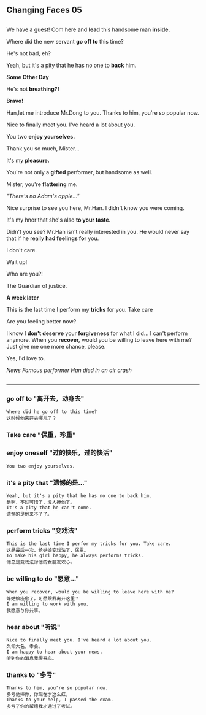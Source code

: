 Changing Faces 05
---
##
We have a guest! Com here and **lead** this handsome man **inside.**

Where did the new servant **go off to** this time?



He's not bad, eh?

Yeah, but it's a pity that he has no one to **back** him.



**Some Other Day**

He's not **breathing?!**



**Bravo!**

Han,let me introduce Mr.Dong to you. Thanks to him, you're so popular now.

Nice to finally meet you. I've heard a lot about you.

You two **enjoy yourselves.**

Thank you so much, Mister...

It's my **pleasure.**

You're not only a **gifted** performer, but handsome as well.

Mister, you're **flattering** me.

*"There's no Adam's apple..."*

Nice surprise to see you here, Mr.Han. I didn't know you were coming.

It's my hnor that she's also **to your taste.**



Didn't you see? Mr.Han isn't really interested in you. He would never say that if he really **had feelings for** you.

I don't care.



Wait up!

Who are you?!

The Guardian of justice.



**A week later**

This is the last time I perform my **tricks** for you. Take care



Are you feeling better now?

I know I **don't deserve** your **forgiveness** for what I did... I can't perform anymore. When you **recover,** would you be willing to leave here with me? Just give me one more chance, please.

Yes, I'd love to.



*News*
*Famous performer Han died in an air crash*

##
---
### go off to "离开去，动身去"
    Where did he go off to this time?
    这时候他离开去哪儿了？
### Take care "保重，珍重"

### enjoy oneself "过的快乐，过的快活"
    You two enjoy yourselves.

### it's a pity that "遗憾的是..."
    Yeah, but it's a pity that he has no one to back him.
    是啊，不过可惜了，没人捧他了。
    It's a pity that he can't come.
    遗憾的是他来不了了。
### perform tricks "变戏法"
    This is the last time I perfor my tricks for you. Take care.
    这是最后一次，给姑娘变戏法了，保重。
    To make his girl happy, he always performs tricks.
    他总是变戏法讨他的女朋友欢心。
### be willing to do "愿意..."
    When you recover, would you be willing to leave here with me?
    等姑娘痊愈了，可愿跟我离开这里？
    I am willing to work with you.
    我愿意与你共事。
### hear about "听说"
    Nice to finally meet you. I've heard a lot about you.
    久仰大名，幸会。
    I am happy to hear about your news.
    听到你的消息我很开心。
### thanks to "多亏"
    Thanks to him, you're so popular now.
    多亏他捧你，你现在才这么红。
    Thanks to your help, I passed the exam.
    多亏了你的帮组我才通过了考试。

